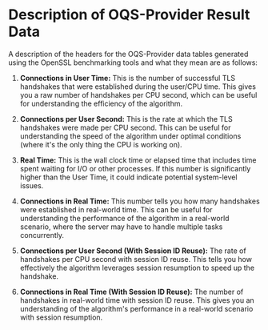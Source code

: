 # Description of OQS-Provider Result Data

A description of the headers for the OQS-Provider data tables generated using the OpenSSL benchmarking tools and what they mean are as follows:

1. **Connections in User Time:** This is the number of successful TLS handshakes that were established during the user/CPU time. This gives you a raw number of handshakes per CPU second, which can be useful for understanding the efficiency of the algorithm.

2. **Connections per User Second:** This is the rate at which the TLS handshakes were made per CPU second. This can be useful for understanding the speed of the algorithm under optimal conditions (where it's the only thing the CPU is working on).

3. **Real Time:** This is the wall clock time or elapsed time that includes time spent waiting for I/O or other processes. If this number is significantly higher than the User Time, it could indicate potential system-level issues.

4. **Connections in Real Time:** This number tells you how many handshakes were established in real-world time. This can be useful for understanding the performance of the algorithm in a real-world scenario, where the server may have to handle multiple tasks concurrently.

5. **Connections per User Second (With Session ID Reuse):** The rate of handshakes per CPU second with session ID reuse. This tells you how effectively the algorithm leverages session resumption to speed up the handshake.

6. **Connections in Real Time (With Session ID Reuse):** The number of handshakes in real-world time with session ID reuse. This gives you an understanding of the algorithm's performance in a real-world scenario with session resumption.
